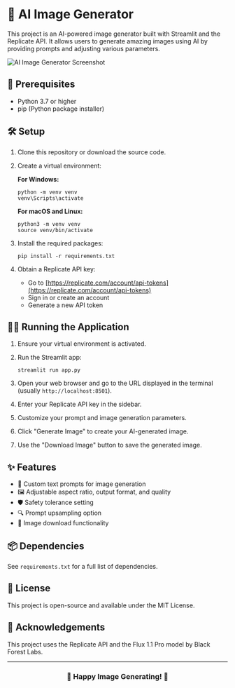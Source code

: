 # 🎨 AI Image Generator

This project is an AI-powered image generator built with Streamlit and the Replicate API. It allows users to generate amazing images using AI by providing prompts and adjusting various parameters.

![AI Image Generator Screenshot](image_01.png)

## 🚀 Prerequisites

- Python 3.7 or higher
- pip (Python package installer)

## 🛠️ Setup

1. Clone this repository or download the source code.

2. Create a virtual environment:

   **For Windows:**

   ```
   python -m venv venv
   venv\Scripts\activate
   ```

   **For macOS and Linux:**

   ```
   python3 -m venv venv
   source venv/bin/activate
   ```

3. Install the required packages:

   ```
   pip install -r requirements.txt
   ```

4. Obtain a Replicate API key:
   - Go to [https://replicate.com/account/api-tokens](https://replicate.com/account/api-tokens)
   - Sign in or create an account
   - Generate a new API token

## 🏃‍♂️ Running the Application

1. Ensure your virtual environment is activated.

2. Run the Streamlit app:

   ```
   streamlit run app.py
   ```

3. Open your web browser and go to the URL displayed in the terminal (usually `http://localhost:8501`).

4. Enter your Replicate API key in the sidebar.

5. Customize your prompt and image generation parameters.

6. Click "Generate Image" to create your AI-generated image.

7. Use the "Download Image" button to save the generated image.

## ✨ Features

- 📝 Custom text prompts for image generation
- 🖼️ Adjustable aspect ratio, output format, and quality
- 🛡️ Safety tolerance setting
- 🔍 Prompt upsampling option
- 💾 Image download functionality

## 📦 Dependencies

See `requirements.txt` for a full list of dependencies.

## 📄 License

This project is open-source and available under the MIT License.

## 🙏 Acknowledgements

This project uses the Replicate API and the Flux 1.1 Pro model by Black Forest Labs.

---

<div align="center">

### 🌟 Happy Image Generating! 🌟

</div>
